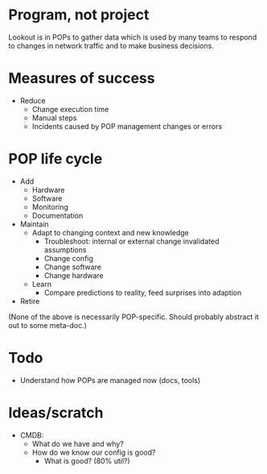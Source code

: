 # Program, not project

Lookout is in POPs to gather data which is used by many teams to respond to
changes in network traffic and to make business decisions.

# Measures of success

  - Reduce
    - Change execution time
    - Manual steps
    - Incidents caused by POP management changes or errors

# POP life cycle

  - Add
    - Hardware
    - Software
    - Monitoring
    - Documentation
  - Maintain
    - Adapt to changing context and new knowledge
      - Troubleshoot: internal or external change invalidated assumptions
      - Change config
      - Change software
      - Change hardware
    - Learn
      - Compare predictions to reality, feed surprises into adaption
  - Retire

(None of the above is necessarily POP-specific. Should probably abstract it
out to some meta-doc.)

# Todo

  - Understand how POPs are managed now (docs, tools)

# Ideas/scratch

  - CMDB: 
    - What do we have and why?
    - How do we know our config is good?
      - What is good? (80% util?)

